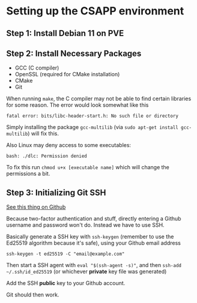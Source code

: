 # Setting up the CSAPP environment

## Step 1: Install Debian 11 on PVE

## Step 2: Install Necessary Packages

- GCC (C compiler)
- OpenSSL (required for CMake installation)
- CMake
- Git

When running `make`, the C compiler may not be able to find certain libraries for some reason. The error would look somewhat like this

```
fatal error: bits/libc-header-start.h: No such file or directory
```

Simply installing the package `gcc-multilib` (via `sudo apt-get install gcc-multilib`) will fix this.

Also Linux may deny access to some executables:

```
bash: ./dlc: Permission denied
```

To fix this run `chmod u+x [executable name]` which will change the permissions a bit.

## Step 3: Initializing Git SSH

[See this thing on Github](https://docs.github.com/en/authentication/connecting-to-github-with-ssh/generating-a-new-ssh-key-and-adding-it-to-the-ssh-agent)

Because two-factor authentication and stuff, directly entering a Github username and password won't do. Instead we have to use SSH.

Basically generate a SSH key with `ssh-keygen` (remember to use the Ed25519 algorithm because it's safe), using your Github email address

```
ssh-keygen -t ed25519 -C "email@example.com"
```

Then start a SSH agent with `eval "$(ssh-agent -s)"`, and then `ssh-add ~/.ssh/id_ed25519` (or whichever **private** key file was generated)

Add the SSH **public** key to your Github account.

Git should then work.
